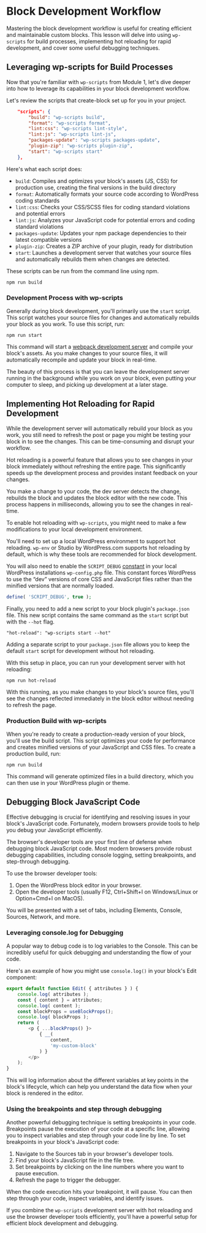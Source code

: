 # Block Development Workflow

Mastering the block development workflow is useful for creating efficient and maintainable custom blocks. This lesson will delve into using `wp-scripts` for build processes, implementing hot reloading for rapid development, and cover some useful debugging techniques. 

## Leveraging wp-scripts for Build Processes

Now that you're familiar with `wp-scripts` from Module 1, let's dive deeper into how to leverage its capabilities in your block development workflow. 

Let's review the scripts that create-block set up for you in your project.

```json
	"scripts": {
		"build": "wp-scripts build",
		"format": "wp-scripts format",
		"lint:css": "wp-scripts lint-style",
		"lint:js": "wp-scripts lint-js",
		"packages-update": "wp-scripts packages-update",
		"plugin-zip": "wp-scripts plugin-zip",
		"start": "wp-scripts start"
	},
```

Here's what each script does:

- `build`: Compiles and optimizes your block's assets (JS, CSS) for production use, creating the final versions in the build directory
- `format`: Automatically formats your source code according to WordPress coding standards
- `lint:css`: Checks your CSS/SCSS files for coding standard violations and potential errors
- `lint:js`: Analyzes your JavaScript code for potential errors and coding standard violations
- `packages-update`: Updates your npm package dependencies to their latest compatible versions
- `plugin-zip`: Creates a ZIP archive of your plugin, ready for distribution
- `start`: Launches a development server that watches your source files and automatically rebuilds them when changes are detected. 

These scripts can be run from the command line using npm.

```shell
npm run build
```

### Development Process with wp-scripts

Generally during block development, you'll primarily use the `start` script. This script watches your source files for changes and automatically rebuilds your block as you work. To use this script, run:

```
npm run start
```

This command will start a [webpack development server](https://webpack.js.org/configuration/dev-server/) and compile your block's assets. As you make changes to your source files, it will automatically recompile and update your block in real-time.

The beauty of this process is that you can leave the development server running in the background while you work on your block, even putting your computer to sleep, and picking up development at a later stage.

## Implementing Hot Reloading for Rapid Development

While the development server will automatically rebuild your block as you work, you still need to refresh the post or page you might be testing your block in to see the changes. This can be time-consuming and disrupt your workflow.

Hot reloading is a powerful feature that allows you to see changes in your block immediately without refreshing the entire page. This significantly speeds up the development process and provides instant feedback on your changes. 

You make a change to your code, the dev server detects the change, rebuilds the block and updates the block editor with the new code. This process happens in milliseconds, allowing you to see the changes in real-time.

To enable hot reloading with `wp-scripts`, you might need to make a few modifications to your local development environment.

You'll need to set up a local WordPress environment to support hot reloading. `wp-env` or Studio by WordPress.com supports hot reloading by default, which is why these tools are recommended for block development.

You will also need to enable the `SCRIPT_DEBUG` [constant](https://developer.wordpress.org/advanced-administration/debug/debug-wordpress/#script_debug) in your local WordPress installations `wp-config.php` file. This constant forces WordPress to use the “dev” versions of core CSS and JavaScript files rather than the minified versions that are normally loaded.

```php
define( 'SCRIPT_DEBUG', true );
```

Finally, you need to add a new script to your block plugin's `package.json` file. This new script contains the same command as the `start` script but with the `--hot` flag.

```
"hot-reload": "wp-scripts start --hot"
```

Adding a separate script to your `package.json` file allows you to keep the default `start` script for development without hot reloading.

With this setup in place, you can run your development server with hot reloading:

```
npm run hot-reload
```

With this running, as you make changes to your block's source files, you'll see the changes reflected immediately in the block editor without needing to refresh the page.

### Production Build with wp-scripts

When you're ready to create a production-ready version of your block, you'll use the build script. This script optimizes your code for performance and creates minified versions of your JavaScript and CSS files. To create a production build, run:

```
npm run build
```

This command will generate optimized files in a build directory, which you can then use in your WordPress plugin or theme.

## Debugging Block JavaScript Code

Effective debugging is crucial for identifying and resolving issues in your block's JavaScript code. Fortunately, modern browsers provide tools to help you debug your JavaScript efficiently.

The browser's developer tools are your first line of defense when debugging block JavaScript code. Most modern browsers provide robust debugging capabilities, including console logging, setting breakpoints, and step-through debugging.

To use the browser developer tools:

1. Open the WordPress block editor in your browser.
2. Open the developer tools (usually F12, Ctrl+Shift+I on Windows/Linux or Option+Cmd+I on MacOS).

You will be presented with a set of tabs, including Elements, Console, Sources, Network, and more. 

### Leveraging console.log for Debugging

A popular way to debug code is to log variables to the Console. This can be incredibly useful for quick debugging and understanding the flow of your code. 

Here's an example of how you might use `console.log()` in your block's Edit component:

```javascript
export default function Edit( { attributes } ) {
    console.log( attributes );
    const { content } = attributes;
    console.log( content );
    const blockProps = useBlockProps();
    console.log( blockProps );
    return (
        <p { ...blockProps() }>
            { __(
                content,
                'my-custom-block'
            ) }
        </p>
    );
}
```

This will log information about the different variables at key points in the block's lifecycle, which can help you understand the data flow when your block is rendered in the editor.

### Using the breakpoints and step through debugging

Another powerful debugging technique is setting breakpoints in your code. Breakpoints pause the execution of your code at a specific line, allowing you to inspect variables and step through your code line by line. To set breakpoints in your block's JavaScript code:

1. Navigate to the Sources tab in your browser's developer tools.
2. Find your block's JavaScript file in the file tree.
3. Set breakpoints by clicking on the line numbers where you want to pause execution.
4. Refresh the page to trigger the debugger.

When the code execution hits your breakpoint, it will pause. You can then step through your code, inspect variables, and identify issues.

If you combine the `wp-scripts` development server with hot reloading and use the browser developer tools efficiently, you'll have a powerful setup for efficient block development and debugging.